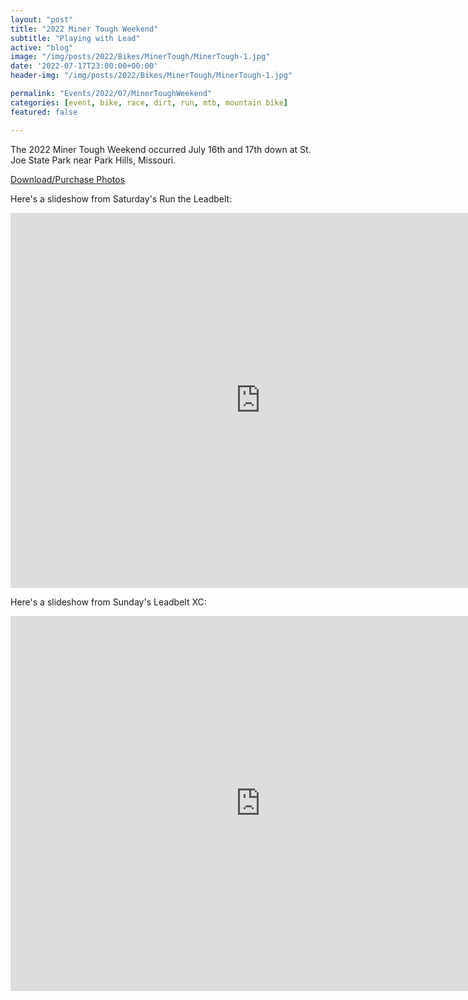 ```yaml
---
layout: "post"
title: "2022 Miner Tough Weekend"
subtitle: "Playing with Lead"
active: "blog"
image: "/img/posts/2022/Bikes/MinerTough/MinerTough-1.jpg"
date: '2022-07-17T23:00:00+00:00'
header-img: "/img/posts/2022/Bikes/MinerTough/MinerTough-1.jpg"

permalink: "Events/2022/07/MinerToughWeekend"
categories: [event, bike, race, dirt, run, mtb, mountain bike]
featured: false

---
```


The 2022 Miner Tough Weekend occurred July 16th and 17th down at St. Joe State Park near Park Hills, Missouri.

[Download/Purchase Photos](https://photos.rainbowmarks.com/event/2022-Miner-Tough)


Here's a slideshow from Saturday's Run the Leadbelt:
<iframe src="https://photos.rainbowmarks.com/frame/slideshow?key=tDvwRj&speed=3&transition=fade&autoStart=1&captions=0&navigation=0&playButton=0&randomize=0&transitionSpeed=2" width="800" height="600" frameborder="no" scrolling="no"></iframe>

Here's a slideshow from Sunday's Leadbelt XC:
<iframe src="https://photos.rainbowmarks.com/frame/slideshow?key=748Qxs&speed=3&transition=fade&autoStart=1&captions=0&navigation=0&playButton=0&randomize=0&transitionSpeed=2" width="800" height="600" frameborder="no" scrolling="no"></iframe>